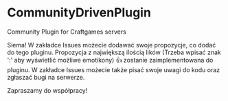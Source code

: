 # CommunityDrivenPlugin
Community Plugin for Craftgames servers

Siema!
W zakładce Issues możecie dodawać swoje propozycje, co dodać do tego pluginu. Propozycja z największą ilością lików (Trzeba wpisać znak ':' aby wyświetlić możliwe emotikony) :+1: 
zostanie zaimplementowana do pluginu. W zakładce Issues możecie także pisać swoje uwagi do kodu oraz zgłaszać bugi na serwerze.

Zapraszamy do współpracy!